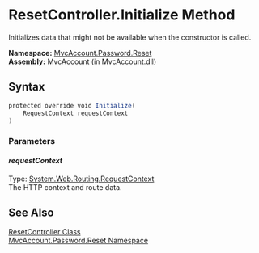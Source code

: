ResetController.Initialize Method
=================================
Initializes data that might not be available when the constructor is called.

**Namespace:** [MvcAccount.Password.Reset][1]  
**Assembly:** MvcAccount (in MvcAccount.dll)

Syntax
------

```csharp
protected override void Initialize(
	RequestContext requestContext
)
```

### Parameters

#### *requestContext*
Type: [System.Web.Routing.RequestContext][2]  
The HTTP context and route data.


See Also
--------
[ResetController Class][3]  
[MvcAccount.Password.Reset Namespace][1]  

[1]: ../README.md
[2]: http://msdn2.microsoft.com/en-us/library/cc680130
[3]: README.md